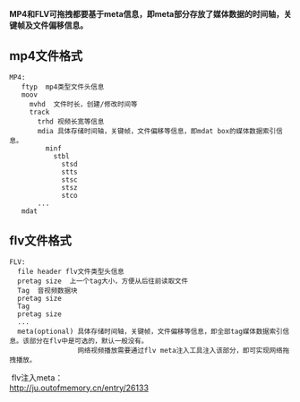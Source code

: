 **MP4和FLV可拖拽都要基于meta信息，即meta部分存放了媒体数据的时间轴，关键帧及文件偏移信息。**

##   mp4文件格式
```
MP4:  
   ftyp  mp4类型文件头信息  
   moov  
     mvhd  文件时长，创建/修改时间等
     track
       trhd 视频长宽等信息
       mdia 具体存储时间轴，关键帧，文件偏移等信息，即mdat box的媒体数据索引信息。
         minf
           stbl
             stsd
             stts
             stsc
             stsz
             stco
       ...
   mdat
``` 
 
##  flv文件格式

```
FLV:
  file header flv文件类型头信息
  pretag size  上一个tag大小，方便从后往前读取文件
  Tag  音视频数据块
  pretag size  
  Tag
  pretag size
  ...
  meta(optional) 具体存储时间轴，关键帧，文件偏移等信息，即全部tag媒体数据索引信息。该部分在flv中是可选的，默认一般没有。
                 网络视频播放需要通过flv meta注入工具注入该部分，即可实现网络拖拽播放。
  ```
  
  flv注入meta：  
  http://ju.outofmemory.cn/entry/26133
